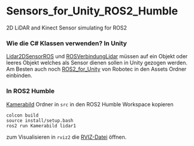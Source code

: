 # Sensors_for_Unity_ROS2_Humble
 2D LiDAR and Kinect Sensor simulating for ROS2



### Wie die C# Klassen verwenden? In Unity
[Lidar2DSensorROS](./Lidar2DSensorROS.cs) und [ROSVerbindungLidar](./ROSVerbindungLidar.cs)  müssen auf ein Objekt oder leeres Objekt welches als Sensor dienen sollen in Unity gezogen werden.
Am Besten auch noch [ROS2_for_Unity](https://github.com/RobotecAI/ros2-for-unity) von Robotec in den Assets Ordner einbinden.

### In ROS2 Humble
[Kamerabild](./Kamerabild/) Ordner in ```src``` in den ROS2 Humble Workspace kopieren

```
colcon build
source install/setup.bash
ros2 run Kamerabild lidar1
```

zum Visualisieren in ```rviz2``` die [RVIZ-Datei](./lidar1_rviz.rviz) öffnen.
